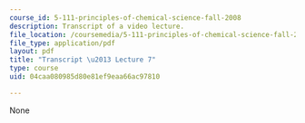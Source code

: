 ```yaml
---
course_id: 5-111-principles-of-chemical-science-fall-2008
description: Transcript of a video lecture.
file_location: /coursemedia/5-111-principles-of-chemical-science-fall-2008/04caa080985d80e81ef9eaa66ac97810_5-111F08-L07.pdf
file_type: application/pdf
layout: pdf
title: "Transcript \u2013 Lecture 7"
type: course
uid: 04caa080985d80e81ef9eaa66ac97810

---
```

None